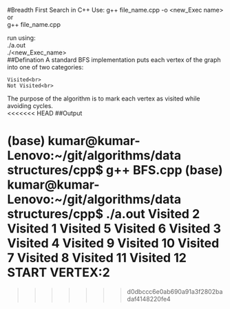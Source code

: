 #Breadth First Search in C++
Use: g++ file_name.cpp -o <new_Exec name>   <br>
or <br>
g++ file_name.cpp<br>

run using:<br>
./a.out<br>
./<new_Exec_name><br>
##Defination
A standard BFS implementation puts each vertex of the graph into one of two categories:<br>

    Visited<br>
    Not Visited<br>

The purpose of the algorithm is to mark each vertex as visited while avoiding cycles.<br>
<<<<<<< HEAD
##Output

(base) kumar@kumar-Lenovo:~/git/algorithms/data structures/cpp$ g++ BFS.cpp
(base) kumar@kumar-Lenovo:~/git/algorithms/data structures/cpp$ ./a.out
Visited 2 
Visited 1 
Visited 5 
Visited 6 
Visited 3 
Visited 4 
Visited 9 
Visited 10 
Visited 7 
Visited 8 
Visited 11 
Visited 12 
START VERTEX:2
=======
>>>>>>> d0dbccc6e0ab690a91a3f2802badaf4148220fe4
